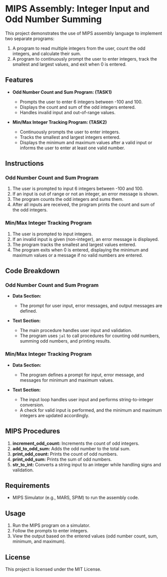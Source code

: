 
# MIPS Assembly: Integer Input and Odd Number Summing

This project demonstrates the use of MIPS assembly language to implement two separate programs: 
1. A program to read multiple integers from the user, count the odd integers, and calculate their sum. 
2. A program to continuously prompt the user to enter integers, track the smallest and largest values, and exit when 0 is entered.

## Features

- **Odd Number Count and Sum Program: (TASK1)**
    - Prompts the user to enter 6 integers between -100 and 100.
    - Displays the count and sum of the odd integers entered.
    - Handles invalid input and out-of-range values.
  
- **Min/Max Integer Tracking Program: (TASK2)**
    - Continuously prompts the user to enter integers.
    - Tracks the smallest and largest integers entered.
    - Displays the minimum and maximum values after a valid input or informs the user to enter at least one valid number.

## Instructions

### Odd Number Count and Sum Program
1. The user is prompted to input 6 integers between -100 and 100.
2. If an input is out of range or not an integer, an error message is shown.
3. The program counts the odd integers and sums them.
4. After all inputs are received, the program prints the count and sum of the odd integers.

### Min/Max Integer Tracking Program
1. The user is prompted to input integers.
2. If an invalid input is given (non-integer), an error message is displayed.
3. The program tracks the smallest and largest values entered.
4. The program exits when 0 is entered, displaying the minimum and maximum values or a message if no valid numbers are entered.

## Code Breakdown

### Odd Number Count and Sum Program

- **Data Section:**
    - The prompt for user input, error messages, and output messages are defined.
  
- **Text Section:**
    - The main procedure handles user input and validation.
    - The program uses `jal` to call procedures for counting odd numbers, summing odd numbers, and printing results.

### Min/Max Integer Tracking Program

- **Data Section:**
    - The program defines a prompt for input, error message, and messages for minimum and maximum values.
  
- **Text Section:**
    - The input loop handles user input and performs string-to-integer conversion.
    - A check for valid input is performed, and the minimum and maximum integers are updated accordingly.

## MIPS Procedures

1. **increment_odd_count:** Increments the count of odd integers.
2. **add_to_odd_sum:** Adds the odd number to the total sum.
3. **print_odd_count:** Prints the count of odd numbers.
4. **print_odd_sum:** Prints the sum of odd numbers.
5. **str_to_int:** Converts a string input to an integer while handling signs and validation.

## Requirements

- MIPS Simulator (e.g., MARS, SPIM) to run the assembly code.

## Usage

1. Run the MIPS program on a simulator.
2. Follow the prompts to enter integers.
3. View the output based on the entered values (odd number count, sum, minimum, and maximum).

## License

This project is licensed under the MIT License.
